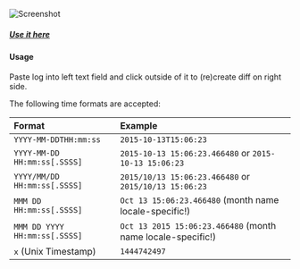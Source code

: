 ![Screenshot](https://raw.github.com/grandchild/logDiff/master/.img/screenshot.png)
##### [Use it here](https://grandchild.github.io/logDiff)

#### Usage
Paste log into left text field and click outside of it to (re)create diff on right side.

The following time formats are accepted:

|    Format   |    Example  |
| :---------- | :---------- |
| `YYYY-MM-DDTHH:mm:ss` | `2015-10-13T15:06:23` |
| `YYYY-MM-DD HH:mm:ss[.SSSS]` | `2015-10-13 15:06:23.466480` or `2015-10-13 15:06:23` |
| `YYYY/MM/DD HH:mm:ss[.SSSS]` | `2015/10/13 15:06:23.466480` or `2015/10/13 15:06:23` |
| `MMM DD HH:mm:ss[.SSSS]` | `Oct 13 15:06:23.466480` (month name locale-specific!) |
| `MMM DD YYYY HH:mm:ss[.SSSS]` | `Oct 13 2015 15:06:23.466480` (month name locale-specific!) |
| `x` (Unix Timestamp) | `1444742497` |

